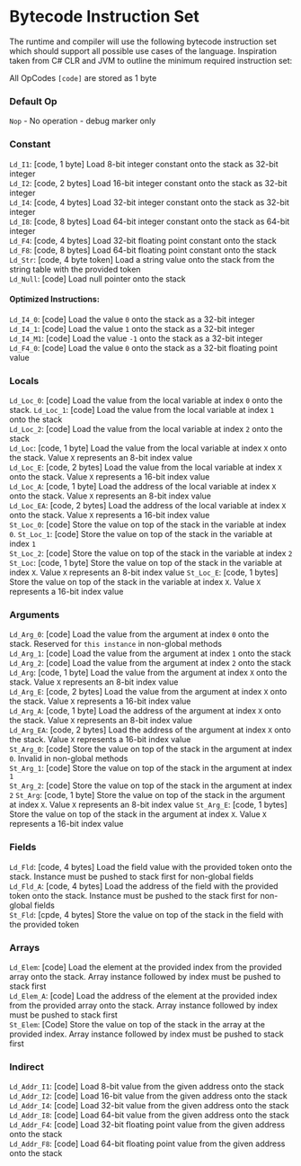 # Bytecode Instruction Set

The runtime and compiler will use the following bytecode instruction set which should support all possible use cases of the language. 
Inspiration taken from C# CLR and JVM to outline the minimum required instruction set:

All OpCodes `[code]` are stored as 1 byte

### Default Op
`Nop` - No operation - debug marker only

### Constant
`Ld_I1`: [code, 1 byte] Load 8-bit integer constant onto the stack as 32-bit integer  
`Ld_I2`: [code, 2 bytes] Load 16-bit integer constant onto the stack as 32-bit integer  
`Ld_I4`: [code, 4 bytes] Load 32-bit integer constant onto the stack as 32-bit integer  
`Ld_I8`: [code, 8 bytes] Load 64-bit integer constant onto the stack as 64-bit integer  
`Ld_F4`: [code, 4 bytes] Load 32-bit floating point constant onto the stack  
`Ld_F8`: [code, 8 bytes] Load 64-bit floating point constant onto the stack  
`Ld_Str`: [code, 4 byte token] Load a string value onto the stack from the string table with the provided token  
`Ld_Null`: [code] Load null pointer onto the stack  

#### Optimized Instructions:  
`Ld_I4_0`: [code] Load the value `0` onto the stack as a 32-bit integer  
`Ld_I4_1`: [code] Load the value `1` onto the stack as a 32-bit integer  
`Ld_I4_M1`: [code] Load the value `-1` onto the stack as a 32-bit integer  
`Ld_F4_0`: [code] Load the value `0` onto the stack as a 32-bit floating point value  

### Locals  
`Ld_Loc_0`: [code] Load the value from the local variable at index `0` onto the stack.
`Ld_Loc_1`: [code] Load the value from the local variable at index `1` onto the stack  
`Ld_Loc_2`: [code] Load the value from the local variable at index `2` onto the stack  
`Ld_Loc`: [code, 1 byte] Load the value from the local variable at index `X` onto the stack. Value `X` represents an 8-bit index value  
`Ld_Loc_E`: [code, 2 bytes] Load the value from the local variable at index `X` onto the stack. Value `X` represents a 16-bit index value  
`Ld_Loc_A`: [code, 1 byte] Load the address of the local variable at index `X` onto the stack. Value `X` represents an 8-bit index value  
`Ld_Loc_EA`: [code, 2 bytes] Load the address of the local variable at index `X` onto the stack. Value `X` represents a 16-bit index value  
`St_Loc_0`: [code] Store the value on top of the stack in the variable at index `0`.
`St_Loc_1`: [code] Store the value on top of the stack in the variable at index `1`  
`St_Loc_2`: [code] Store the value on top of the stack in the variable at index `2`
`St_Loc`: [code, 1 byte] Store the value on top of the stack in the variable at index `X`. Value `X` represents an 8-bit index value
`St_Loc_E`: [code, 1 bytes] Store the value on top of the stack in the variable at index `X`. Value `X` represents a 16-bit index value

### Arguments  
`Ld_Arg_0`: [code] Load the value from the argument at index `0` onto the stack. Reserved for `this instance` in non-global methods  
`Ld_Arg_1`: [code] Load the value from the argument at index `1` onto the stack  
`Ld_Arg_2`: [code] Load the value from the argument at index `2` onto the stack  
`Ld_Arg`: [code, 1 byte] Load the value from the argument at index `X` onto the stack. Value `X` represents an 8-bit index value  
`Ld_Arg_E`: [code, 2 bytes] Load the value from the argument at index `X` onto the stack. Value `X` represents a 16-bit index value  
`Ld_Arg_A`: [code, 1 byte] Load the address of the argument at index `X` onto the stack. Value `X` represents an 8-bit index value  
`Ld_Arg_EA`: [code, 2 bytes] Load the address of the argument at index `X` onto the stack. Value `X` represents a 16-bit index value  
`St_Arg_0`: [code] Store the value on top of the stack in the argument at index `0`. Invalid in non-global methods  
`St_Arg_1`: [code] Store the value on top of the stack in the argument at index `1`  
`St_Arg_2`: [code] Store the value on top of the stack in the argument at index `2`
`St_Arg`: [code, 1 byte] Store the value on top of the stack in the argument at index `X`. Value `X` represents an 8-bit index value
`St_Arg_E`: [code, 1 bytes] Store the value on top of the stack in the argument at index `X`. Value `X` represents a 16-bit index value

### Fields
`Ld_Fld`: [code, 4 bytes] Load the field value with the provided token onto the stack. Instance must be pushed to stack first for non-global fields  
`Ld_Fld_A`: [code, 4 bytes] Load the address of the field with the provided token onto the stack. Instance must be pushed to the stack first for non-global fields  
`St_Fld`: [cpde, 4 bytes] Store the value on top of the stack in the field with the provided token  

### Arrays
`Ld_Elem`: [code] Load the element at the provided index from the provided array onto the stack. Array instance followed by index must be pushed to stack first  
`Ld_Elem_A`: [code] Load the address of the element at the provided index from the provided array onto the stack. Array instance followed by index must be pushed to stack first  
`St_Elem`: [Code] Store the value on top of the stack in the array at the provided index. Array instance followed by index must be pushed to stack first  

### Indirect
`Ld_Addr_I1`: [code] Load 8-bit value from the given address onto the stack  
`Ld_Addr_I2`: [code] Load 16-bit value from the given address onto the stack 
`Ld_Addr_I4`: [code] Load 32-bit value from the given address onto the stack  
`Ld_Addr_I8`: [code] Load 64-bit value from the given address onto the stack  
`Ld_Addr_F4`: [code] Load 32-bit floating point value from the given address onto the stack  
`Ld_Addr_F8`: [code] Load 64-bit floating point value from the given address onto the stack  
